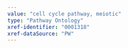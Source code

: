 ```yaml
---
value: "cell cycle pathway, meiotic"
type: "Pathway Ontology"
xref-identifier: "0001318"
xref-dataSource: "PW"
---
```

